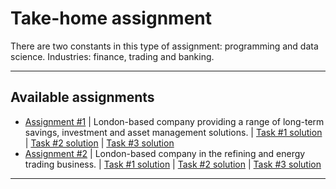 # Take-home assignment
There are two constants in this type of assignment: programming and data science. Industries: finance, trading and banking.
***

## Available assignments

- [Assignment #1](https://github.com/kyaiooiayk/ML-AI-DS-for-Finance/blob/main/take_home_assignment/1.zip) | London-based company providing a range of long-term savings, investment and asset management solutions.  | [Task #1 solution](https://github.com/kyaiooiayk/SQL-Notes/blob/main/LeetCode/files/181%20-%20Employees%20Earning%20More%20Than%20Their%20Managers.md) | [Task #2 solution](https://github.com/kyaiooiayk/Python-Programming/blob/main/tutorials/Algorithms/tutorials/GitHub_MD_rendering/Dijkstra%E2%80%99s%20algorithm%20for%20finding%20minimum%20distance%20path.ipynb) | [Task #3 solution](https://github.com/kyaiooiayk/NLP-Natural-Language-Processing-Notes/blob/main/tutorials/Topics%20analysis%20of%20company%20earning%20calls.ipynb)
- [Assignment #2](https://github.com/kyaiooiayk/ML-AI-DS-for-Finance/blob/main/take_home_assignment/2.7z) | London-based company in the refining and energy trading business. | [Task #1 solution]() | [Task #2 solution]() | [Task #3 solution]()
***
